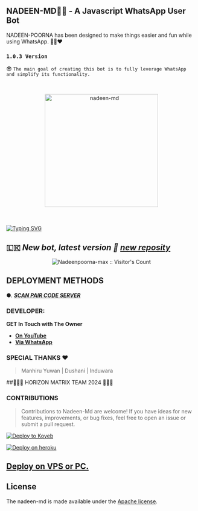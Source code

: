 ## NADEEN-MD👨‍💻 - A Javascript WhatsApp User Bot
NADEEN-POORNA has been designed to make things easier and fun while using WhatsApp. 👨‍💻❤️
### `1.0.3 Version`
😎 `The main goal of creating this bot is to fully leverage WhatsApp and simplify its functionality.`

<br>
<p align="center">  
  <a href="https://www.imgtr.net/ib/7ghhUAnAw1MgXnU_1728205341.png">
    <img alt="nadeen-md" height="300" src="https://www.imgtr.net/ib/7ghhUAnAw1MgXnU_1728205341.png">
    
  
  </a>
</p>  


<br>
<br>
<a href="https://git.io/typing-svg"><img src="https://readme-typing-svg.demolab.com?font=Black+Ops+One&size=50&pause=1000&color=7600bc&center=true&width=910&height=100&lines=THANKS FOR USESING +NADEEN-MD;MULTI+DEVICE+WHATSAPP+BOT;CREATED+BY+NADEEN+POORNA;👨‍💻💝ɴᴀᴅᴇᴇɴ ᴍᴅ💝👨‍💻​" alt="Typing SVG" /></a>
  </p>

## 🇱🇰 ***New bot, latest version 🎉 [new reposity](https://github.com/Nadeenpoorna-max/NADEEN-MD/)***

<p align="center"><img src="https://profile-counter.glitch.me/{Nadeenpoorna-max}/count.svg" alt="Nadeenpoorna-max :: Visitor's Count" /></p>

 ## DEPLOYMENT METHODS


●. ***[SCAN PAIR CODE SERVER](https://pair-web-public.koyeb.app/)***

### DEVELOPER:
**GET In Touch with The Owner**
- [**On YouTube**](https://youtube.com/@DINKA_FILMS)
- [**Via WhatsApp**](https://wa.me/94711451319)

### SPECIAL THANKS ❤ 
> Manhiru Yuwan
> | Dushani
> | Induwara

##👨🏻‍💻 HORIZON MATRIX TEAM 2024 👨🏻‍💻

### CONTRIBUTIONS 
> Contributions to Nadeen-Md are welcome! If you have ideas for new features, improvements, or bug fixes, feel free to open an issue or submit a pull request.

[![Deploy to Koyeb](https://www.koyeb.com/static/images/deploy/button.svg)](https://app.koyeb.com/apps/deploy?type=git&repository=github.com/Nadeenpoorna-max/NADEEN-MD&branch=main&env[SESSION_ID]&env[OWNER_NUMBER]=94711451319&env[MONGODB_URI]&&env[OWNER_NAME]=Nadeen&env[KOYEB_API]&env[AUTO_READ_STATUS]=false&env[ANTI_BAD_WORD]=fuck,huththa,pakaya&env[ALWAYS_ONLINE]=true&env[PREFIX]=.&env[ALIVE_IMG]=https://telegra.ph/file/c7ce95554df8fcfa85680.jpg&env[ALIVE_MSJ]=IAmOnline&env[AUTO_RESTART]=true&env[SUDO]=94711451319&env[READ_MESSAGE]=false&env[DISABLE_PM]=false&env[DL_SIZE]=500&env[WORK_TYPE]=public&env[THEME]=NADEEN-MD&env[PACK_INFO]=nadeen;madebynadeenpoorna&name=nadeen-md&env[KOYEB_NAME]=nadeen-md&env[ANTILINK_VALUES]=chat.whatsapp.com&env[PORT]=8000)

[![Deploy on heroku](https://www.herokucdn.com/deploy/button.svg)](https://dashboard.heroku.com/new?button-url=https://github.com/Nadeenpoorna-max/NADEEN-MD&template=https://github.com/Nadeenpoorna-max/NADEEN-MD.git)

## [Deploy on VPS or PC.](https://github.com/Nadeenpoorna-max/NADEEN-MD/blob/main/deploy-on-vps.md)
  

  </a>
</p>  

## License

The nadeen-md is made available under the [Apache license](https://github.com/Nadeenpoorna-max/NADEEN-MD/blob/main/LICENSE). 
